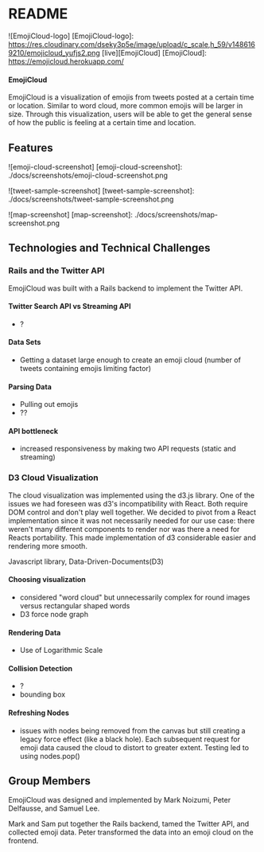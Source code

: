 # README
![EmojiCloud-logo]
[EmojiCloud-logo]: https://res.cloudinary.com/dseky3p5e/image/upload/c_scale,h_59/v1486169210/emojicloud_yufjs2.png
[live][EmojiCloud]
[EmojiCloud]: https://emojicloud.herokuapp.com/


#### EmojiCloud
EmojiCloud is a visualization of emojis from tweets posted at a certain time or location. Similar to word cloud, more common emojis will be larger in size. Through this visualization, users will be able to get the general sense of how the public is feeling at a certain time and location.


## Features

![emoji-cloud-screenshot]
[emoji-cloud-screenshot]: ./docs/screenshots/emoji-cloud-screenshot.png

![tweet-sample-screenshot]
[tweet-sample-screenshot]: ./docs/screenshots/tweet-sample-screenshot.png

![map-screenshot]
[map-screenshot]: ./docs/screenshots/map-screenshot.png


## Technologies and Technical Challenges

### Rails and the Twitter API
EmojiCloud was built with a Rails backend to implement the Twitter API.

#### Twitter Search API vs Streaming API
- ?

#### Data Sets
- Getting a dataset large enough to create an emoji cloud (number of tweets containing emojis limiting factor)

#### Parsing Data
- Pulling out emojis
- ??

#### API bottleneck
- increased responsiveness by making two API requests (static and streaming)

### D3 Cloud Visualization
The cloud visualization was implemented using the d3.js library. One of the issues we had foreseen was d3's incompatibility with React. Both require DOM control and don't play well together. We decided to pivot from a React implementation since it was not necessarily needed for our use case: there weren't many different components to render nor was there a need for Reacts portability. This made implementation of d3 considerable easier and rendering more smooth.

Javascript library, Data-Driven-Documents(D3)

#### Choosing visualization
- considered "word cloud" but unnecessarily complex for round images versus rectangular shaped words
- D3 force node graph

#### Rendering Data
- Use of Logarithmic Scale

#### Collision Detection
- ?
- bounding box

#### Refreshing Nodes
- issues with nodes being removed from the canvas but still creating a legacy force effect (like a black hole). Each subsequent request for emoji data caused the cloud to distort to greater extent. Testing led to using nodes.pop()

## Group Members
EmojiCloud was designed and implemented by Mark Noizumi, Peter Delfausse, and Samuel Lee.

Mark and Sam put together the Rails backend, tamed the Twitter API, and collected emoji data. Peter transformed the data into an emoji cloud on the frontend.
